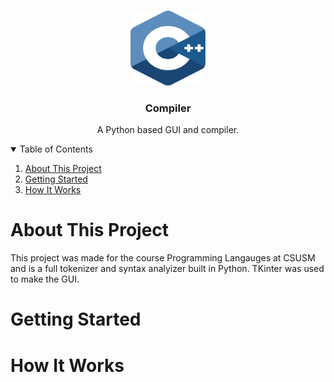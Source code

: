 <!-- PROJECT LOGO -->
<br />
<p align="center">
  <img src="../images/c.png" alt="Logo" width="120" height="120">

  <h3 align="center">Compiler</h3>
  <p align="center">
  A Python based GUI and compiler.
  </p>
</p>

<!-- TABLE OF CONTENTS -->
<details open="open">
  <summary>Table of Contents</summary>
  <ol>
    <li>
      <a href="about-this-project">About This Project</a>
    </li>
    <li>
      <a href="getting-started">Getting Started</a>
    </li>
    <li>
      <a href="how-it-works">How It Works</a>
    </li>
  </ol>
  
<!-- ABOUT THIS PROJECT -->
# About This Project
This project was made for the course Programming Langauges at CSUSM and is a full tokenizer and syntax analyizer built in Python. TKinter was used to make the GUI.
<!-- GETTING STARTED-->
# Getting Started
<!-- HOW IT WORKS -->
# How It Works
